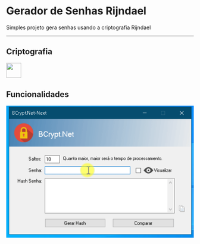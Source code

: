 # Gerador de Senhas Rijndael
Simples projeto gera senhas usando a criptografia Rijndael<br> 

<hr>

## Criptografia 
<img src="https://icons.iconarchive.com/icons/webalys/kameleon.pics/128/Key-icon.png" width="40" height="40"/>

<br>

## Funcionalidades
![](https://raw.githubusercontent.com/renatosantoslw/Gerador-Senhas-Rijndael/main/BCrypt.Net/1.gif)
